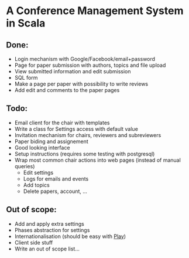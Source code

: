 A Conference Management System in Scala
=======================================

Done:
-----

- Login mechanism with Google/Facebook/email+password
- Page for paper submission with authors, topics and file upload
- View submitted information and edit submission
- SQL form
- Make a page per paper with possibility to write reviews
- Add edit and comments to the paper pages

Todo:
-----

- Email client for the chair with templates
- Write a class for Settings access with default value
- Invitation mechanism for chairs, reviewers and subreviewers
- Paper biding and assignement
- Good looking interface
- Setup instructions (requires some testing with postgresql)
- Wrap most common chair actions into web pages (instead of manual queries)
  - Edit settings
  - Logs for emails and events
  - Add topics
  - Delete papers, account, ...

Out of scope:
-------------

- Add and apply extra settings
- Phases abstraction for settings
- Internationalisation (should be easy with [Play][1])
- Client side stuff
- Write an out of scope list...

[1]: http://www.playframework.com/documentation/2.0/JavaI18N
